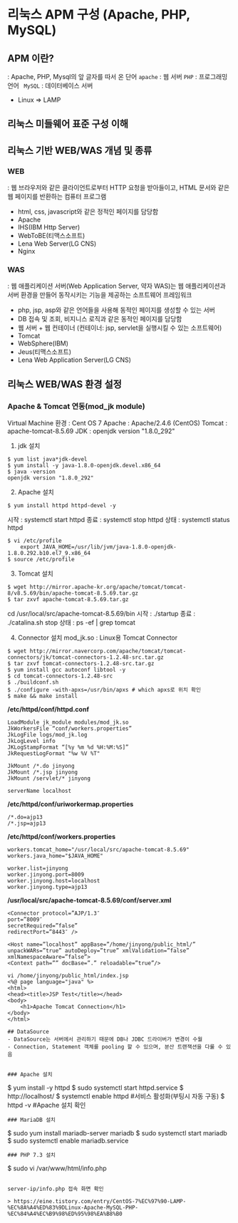 # 리눅스 APM 구성 (Apache, PHP, MySQL)
## APM 이란? 
: Apache, PHP, Mysql의 앞 글자를 따서 온 단어
`apache` : 웹 서버
`PHP` : 프로그래밍 언어
` MySQL` : 데이터베이스 서버 
+ Linux => LAMP

## 리눅스 미들웨어 표준 구성 이해
## 리눅스 기반 WEB/WAS 개념 및 종류
### WEB
: 웹 브라우저와 같은 클라이언트로부터 HTTP 요청을 받아들이고, HTML 문서와 같은 웹 페이지를 반환하는 컴퓨터 프로그램
- html, css, javascript와 같은 정적인 페이지를 담당함
- Apache
- IHS(IBM Http Server)
- WebToBE(티맥스소프트)
- Lena Web Server(LG CNS)
- Nginx

### WAS
: 웹 애플리케이션 서버(Web Application Server, 약자 WAS)는 웹 애플리케이션과 서버 환경을 만들어 동작시키는 기능을 제공하는 소프트웨어 프레임워크
- php, jsp, asp와 같은 언어들을 사용해 동적인 페이지를 생성할 수 있는 서버
- DB 접속 및 조회, 비지니스 로직과 같은 동적인 페이지를 담당함
- 웹 서버 + 웹 컨테이너 (컨테이너: jsp, servlet을 실행시킬 수 있는 소프트웨어)
- Tomcat
- WebSphere(IBM)
- Jeus(티맥스소프트) 
- Lena Web Application Server(LG CNS)

## 리눅스 WEB/WAS 환경 설정
### Apache & Tomcat 연동(mod_jk module)
Virtual Machine
환경 : Cent OS 7
Apache : Apache/2.4.6 (CentOS)
Tomcat : apache-tomcat-8.5.69
JDK : openjdk version "1.8.0_292"


1. jdk 설치
```
$ yum list java*jdk-devel
$ yum install -y java-1.8.0-openjdk.devel.x86_64
$ java -version
openjdk version "1.8.0_292"
```
2. Apache 설치
```
$ yum install httpd httpd-devel -y
```
시작 : systemctl start httpd
종료 : systemctl stop httpd
상태 : systemctl status httpd

```
$ vi /etc/profile
	export JAVA_HOME=/usr/lib/jvm/java-1.8.0-openjdk-1.8.0.292.b10.el7_9.x86_64
$ source /etc/profile
```
3. Tomcat 설치
```
$ wget http://mirror.apache-kr.org/apache/tomcat/tomcat-8/v8.5.69/bin/apache-tomcat-8.5.69.tar.gz
$ tar zxvf apache-tomcat-8.5.69.tar.gz
```
cd /usr/local/src/apache-tomcat-8.5.69/bin
시작 : ./startup
종료 : ./catalina.sh stop
상태 : ps -ef | grep tomcat

4. Connector 설치
mod_jk.so :  Linux용 Tomcat Connector 

```
$ wget http://mirror.navercorp.com/apache/tomcat/tomcat-connectors/jk/tomcat-connectors-1.2.48-src.tar.gz
$ tar zxvf tomcat-connectors-1.2.48-src.tar.gz
$ yum install gcc autoconf libtool -y
$ cd tomcat-connectors-1.2.48-src
$ ./buildconf.sh
$ ./configure -with-apxs=/usr/bin/apxs # which apxs로 위치 확인
$ make && make install
```

**/etc/httpd/conf/httpd.conf**
```
LoadModule jk_module modules/mod_jk.so
JkWorkersFile “conf/workers.properties”
JkLogFile logs/mod_jk.log
JkLogLevel info
JKLogStampFormat “[%y %m %d %H:%M:%S]”
JkRequestLogFormat "%w %V %T"

JkMount /*.do jinyong
JkMount /*.jsp jinyong
JkMount /servlet/* jinyong

serverName localhost
```

**/etc/httpd/conf/uriworkermap.properties**
```
/*.do=ajp13
/*.jsp=ajp13
```

**/etc/httpd/conf/workers.properties**
```
workers.tomcat_home="/usr/local/src/apache-tomcat-8.5.69"
workers.java_home="$JAVA_HOME"

worker.list=jinyong
worker.jinyong.port=8009
worker.jinyong.host=localhost
worker.jinyong.type=ajp13
```

**/usr/local/src/apache-tomcat-8.5.69/conf/server.xml**
```
<Connector protocol=”AJP/1.3″
port=”8009″
secretRequired=”false”
redirectPort=”8443″ />

<Host name=”localhost” appBase=”/home/jinyong/public_html/”
unpackWARs=”true” autoDeploy=”true” xmlValidation=”false” xmlNamespaceAware=”false”>
<Context path=”” docBase=”.” reloadable=”true”/>
```

```
vi /home/jinyong/public_html/index.jsp
<%@ page language="java" %>
<html>
<head><title>JSP Test</title></head>
<body>
	<h1>Apache Tomcat Connection</h1>	
</body>
</html>

## DataSource 
- DataSource는 서버에서 관리하기 때문에 DB나 JDBC 드라이버가 변경이 수월
- Connection, Statement 객체를 pooling 할 수 있으며, 분산 트랜잭션을 다룰 수 있음 


### Apache 설치

```
$ yum install -y httpd 
$ sudo systemctl start httpd.service
$ http://localhost/
$ systemctl enable httpd #서비스 활성화(부팅시 자동 구동)
$ httpd -v #Apache 설치 확인
```
### MariaDB 설치

```
$ sudo yum install mariadb-server mariadb
$ sudo systemctl start mariadb
$ sudo systemctl enable mariadb.service
```
### PHP 7.3 설치 
```
$ sudo vi /var/www/html/info.php
<?php phpinfo(); ?>
```

server-ip/info.php 접속 화면 확인

> https://eine.tistory.com/entry/CentOS-7%EC%97%90-LAMP-%EC%8A%A4%ED%83%9DLinux-Apache-MySQL-PHP-%EC%84%A4%EC%B9%98%ED%95%98%EA%B8%B0

